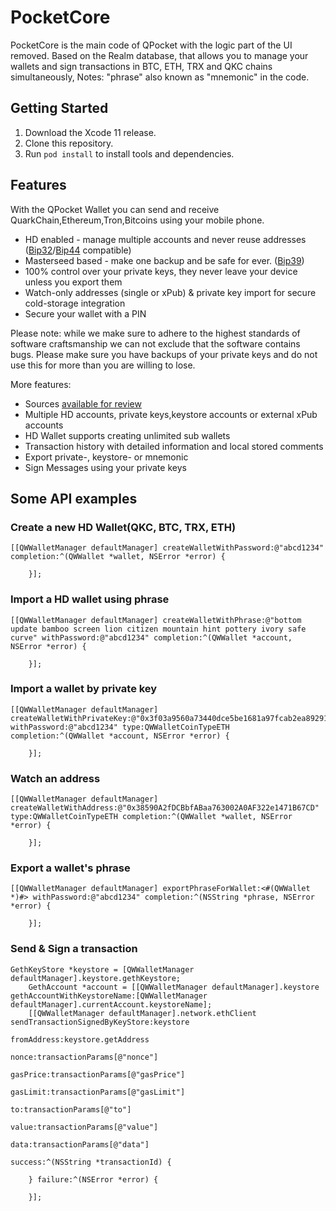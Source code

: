 # PocketCore
PocketCore is the main code of QPocket with the logic part of the UI removed. Based on the Realm database, that allows you to manage your wallets and sign transactions in BTC, ETH, TRX and QKC chains simultaneously, Notes: "phrase" also known as "mnemonic" in the code.

## Getting Started
1. Download the Xcode 11 release.
2. Clone this repository.
3. Run `pod install` to install tools and dependencies.

## Features

With the QPocket Wallet you can send and receive QuarkChain,Ethereum,Tron,Bitcoins using your mobile phone.

 - HD enabled - manage multiple accounts and never reuse addresses ([Bip32](https://github.com/bitcoin/bips/blob/master/bip-0032.mediawiki)/[Bip44](https://github.com/bitcoin/bips/blob/master/bip-0044.mediawiki) compatible)
 - Masterseed based - make one backup and be safe for ever. ([Bip39](https://github.com/bitcoin/bips/blob/master/bip-0039.mediawiki))
 - 100% control over your private keys, they never leave your device unless you export them
 - Watch-only addresses (single or xPub) & private key import for secure cold-storage integration
 - Secure your wallet with a PIN

Please note: while we make sure to adhere to the highest standards of software craftsmanship we can not exclude that the software contains bugs. Please make sure you have backups of your private keys and do not use this for more than you are willing to lose.

More features:

 - Sources [available for review](https://github.com/QuarkChain/QPocket-iOS)
 - Multiple HD accounts, private keys,keystore accounts or external xPub accounts
 - HD Wallet supports creating unlimited sub wallets
 - Transaction history with detailed information and local stored comments
 - Export private-, keystore- or mnemonic
 - Sign Messages using your private keys

## Some API examples
### Create a new HD Wallet(QKC, BTC, TRX, ETH)
```objc
[[QWWalletManager defaultManager] createWalletWithPassword:@"abcd1234" completion:^(QWWallet *wallet, NSError *error) {
        
    }];
```
### Import a HD wallet using phrase
```objc
[[QWWalletManager defaultManager] createWalletWithPhrase:@"bottom update bamboo screen lion citizen mountain hint pottery ivory safe curve" withPassword:@"abcd1234" completion:^(QWWallet *account, NSError *error) {
        
    }];
```
### Import a wallet by private key
```objc
[[QWWalletManager defaultManager] createWalletWithPrivateKey:@"0x3f03a9560a73440dce5be1681a97fcab2ea892915d4198246f1d3d7d603b284e" withPassword:@"abcd1234" type:QWWalletCoinTypeETH completion:^(QWWallet *account, NSError *error) {
        
    }];
```
### Watch an address
```objc
[[QWWalletManager defaultManager] createWalletWithAddress:@"0x38590A2fDCBbfABaa763002A0AF322e1471B67CD" type:QWWalletCoinTypeETH completion:^(QWWallet *wallet, NSError *error) {
        
    }];
```
### Export a wallet's phrase
```objc
[[QWWalletManager defaultManager] exportPhraseForWallet:<#(QWWallet *)#> withPassword:@"abcd1234" completion:^(NSString *phrase, NSError *error) {
        
    }];
```

### Send & Sign a transaction
```objc
GethKeyStore *keystore = [QWWalletManager defaultManager].keystore.gethKeystore;
    GethAccount *account = [[QWWalletManager defaultManager].keystore gethAccountWithKeystoreName:[QWWalletManager defaultManager].currentAccount.keystoreName];
    [[QWWalletManager defaultManager].network.ethClient sendTransactionSignedByKeyStore:keystore
                                                                            fromAddress:keystore.getAddress
                                                                                  nonce:transactionParams[@"nonce"]
                                                                               gasPrice:transactionParams[@"gasPrice"]
                                                                               gasLimit:transactionParams[@"gasLimit"]
                                                                                     to:transactionParams[@"to"]
                                                                                  value:transactionParams[@"value"]
                                                                                   data:transactionParams[@"data"]
                                                                                success:^(NSString *transactionId) {
        
    } failure:^(NSError *error) {

    }];
```
